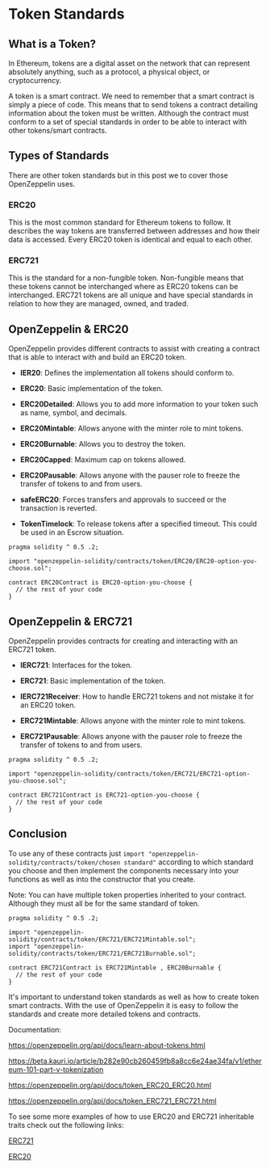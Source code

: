 # Token Standards

## What is a Token?

In Ethereum, tokens are a digital asset on the network that can represent absolutely anything, such as a protocol, a physical object, or cryptocurrency.

<!-- TODO: Clarify -->

A token is a smart contract. We need to remember that a smart contract is simply a piece of code. This means that to send tokens a contract detailing information about the token must be written. Although the contract must conform to a set of special standards in order to be able to interact with other tokens/smart contracts.

## Types of Standards

There are other token standards but in this post we to cover those OpenZeppelin uses.

### ERC20

This is the most common standard for Ethereum tokens to follow. It describes the way tokens are transferred between addresses and how their data is accessed. Every ERC20 token is identical and equal to each other.

### ERC721

This is the standard for a non-fungible token. Non-fungible means that these tokens cannot be interchanged where as ERC20 tokens can be interchanged. ERC721 tokens are all unique and have special standards in relation to how they are managed, owned, and traded.

## OpenZeppelin & ERC20

OpenZeppelin provides different contracts to assist with creating a contract that is able to interact with and build an ERC20 token.

- **IER20**: Defines the implementation all tokens should conform to.

- **ERC20**: Basic implementation of the token.

- **ERC20Detailed**: Allows you to add more information to your token such as name, symbol, and decimals.

- **ERC20Mintable**: Allows anyone with the minter role to mint tokens.

- **ERC20Burnable**: Allows you to destroy the token.

- **ERC20Capped**: Maximum cap on tokens allowed.

- **ERC20Pausable**: Allows anyone with the pauser role to freeze the transfer of tokens to and from users.

- **safeERC20**: Forces transfers and approvals to succeed or the transaction is reverted.

- **TokenTimelock**: To release tokens after a specified timeout. This could be used in an Escrow situation.

```solidity
pragma solidity ^ 0.5 .2;

import "openzeppelin-solidity/contracts/token/ERC20/ERC20-option-you-choose.sol";

contract ERC20Contract is ERC20-option-you-choose {
  // the rest of your code
}
```

## OpenZeppelin & ERC721

OpenZeppelin provides contracts for creating and interacting with an ERC721 token.

- **IERC721**: Interfaces for the token.

- **ERC721**: Basic implementation of the token.

- **IERC721Receiver**: How to handle ERC721 tokens and not mistake it for an ERC20 token.

- **ERC721Mintable**: Allows anyone with the minter role to mint tokens.

- **ERC721Pausable**: Allows anyone with the pauser role to freeze the transfer of tokens to and from users.

```solidity
pragma solidity ^ 0.5 .2;

import "openzeppelin-solidity/contracts/token/ERC721/ERC721-option-you-choose.sol";

contract ERC721Contract is ERC721-option-you-choose {
  // the rest of your code
}
```

## Conclusion

To use any of these contracts just `import "openzeppelin-solidity/contracts/token/chosen standard"` according to which standard you choose and then implement the components necessary into your functions as well as into the constructor that you create.

Note: You can have multiple token properties inherited to your contract. Although they must all be for the same standard of token.

```solidity
pragma solidity ^ 0.5 .2;

import "openzeppelin-solidity/contracts/token/ERC721/ERC721Mintable.sol";
import "openzeppelin-solidity/contracts/token/ERC721/ERC721Burnable.sol";

contract ERC721Contract is ERC721Mintable , ERC20Burnable {
  // the rest of your code
}
```

It's important to understand token standards as well as how to create token smart contracts. With the use of OpenZeppelin it is easy to follow the standards and create more detailed tokens and contracts.

Documentation:

<https://openzeppelin.org/api/docs/learn-about-tokens.html>

<https://beta.kauri.io/article/b282e90cb260459fb8a8cc6e24ae34fa/v1/ethereum-101-part-v-tokenization>

<https://openzeppelin.org/api/docs/token_ERC20_ERC20.html>

<https://openzeppelin.org/api/docs/token_ERC721_ERC721.html>

To see some more examples of how to use ERC20 and ERC721 inheritable traits check out the following links:

[ERC721](https://github.com/search?q=import+%22openzeppelin-solidity%2Fcontracts%2Ftoken%2FERC721%22&type=Code)

[ERC20](https://github.com/search?utf8=%E2%9C%93&q=import+%22openzeppelin-solidity%2Fcontracts%2Ftoken%2FERC20%22&type=Code)
